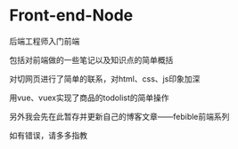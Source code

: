 # Front-end-Node
后端工程师入门前端

包括对前端做的一些笔记以及知识点的简单概括

对切网页进行了简单的联系，对html、css、js印象加深

用vue、vuex实现了商品的todolist的简单操作

另外我会先在此暂存并更新自己的博客文章——febible前端系列

如有错误，请多多指教
